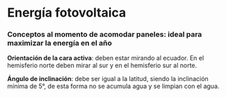 # Energía fotovoltaica
### Conceptos al momento de acomodar paneles: ideal para maximizar la energía en el año

**Orientación de la cara activa**: deben estar mirando al ecuador. En el hemisferio norte deben mirar al sur y en el hemisferio sur al norte.

**Ángulo de inclinación**: debe ser igual a la latitud, siendo la inclinación mínima de $5°$, de esta forma no se acumula agua y se limpian con el agua.